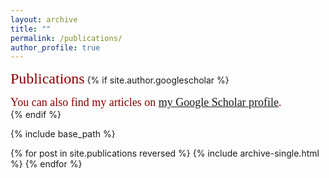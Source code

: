 ```yaml
---
layout: archive
title: ""
permalink: /publications/
author_profile: true
---
```

<font face="微软雅黑" size=5 color=DarkRed>Publications</font>
{% if site.author.googlescholar %}
  <div class="wordwrap"><font face="calibri" size=4 color=DarkRed>You can also find my articles on <a href="{{site.author.googlescholar}}">my Google Scholar profile</a>.</div></font>
{% endif %}

{% include base_path %}

{% for post in site.publications reversed %}
  {% include archive-single.html %}
{% endfor %}
